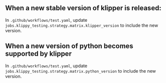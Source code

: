 ## When a new stable version of klipper is released:

In `.github/workflows/test.yaml`, update `jobs.klippy_testing.strategy.matrix.klipper_version` to include the new version.

## When a new version of python becomes supported by klipper

In `.github/workflows/test.yaml`, update `jobs.klippy_testing.strategy.matrix.python_version` to include the new version.
